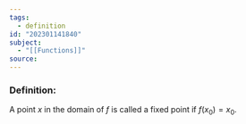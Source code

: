 ```yaml
---
tags:
  - definition
id: "202301141840"
subject:
  - "[[Functions]]"
source:
---
```

### Definition:
A point $x$ in the domain of $f$ is called a fixed point if $f(x_0)  = x_0$. 
